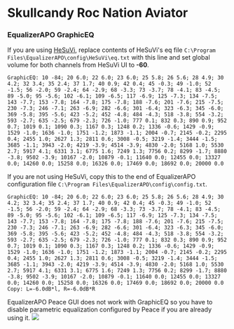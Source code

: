 # Skullcandy Roc Nation Aviator
### EqualizerAPO GraphicEQ
If you are using [HeSuVi](https://sourceforge.net/projects/hesuvi/), replace contents of HeSuVi's eq file `C:\Program Files\EqualizerAPO\config\HeSuVi\eq.txt` with this line and set global volume for both channels from HeSuVi UI to **-60**.
```
GraphicEQ: 10 -84; 20 6.0; 22 6.0; 23 6.0; 25 5.8; 26 5.6; 28 4.9; 30 4.2; 32 3.4; 35 2.4; 37 1.7; 40 0.9; 42 0.4; 45 -0.3; 49 -1.0; 52 -1.5; 56 -2.0; 59 -2.4; 64 -2.9; 68 -3.3; 73 -3.7; 78 -4.1; 83 -4.5; 89 -5.0; 95 -5.6; 102 -6.1; 109 -6.5; 117 -6.9; 125 -7.3; 134 -7.5; 143 -7.7; 153 -7.8; 164 -7.8; 175 -7.8; 188 -7.6; 201 -7.6; 215 -7.5; 230 -7.3; 246 -7.1; 263 -6.9; 282 -6.6; 301 -6.4; 323 -6.3; 345 -6.0; 369 -5.8; 395 -5.6; 423 -5.2; 452 -4.8; 484 -4.3; 518 -3.8; 554 -3.2; 593 -2.7; 635 -2.5; 679 -2.3; 726 -1.0; 777 0.1; 832 0.3; 890 0.9; 952 0.7; 1019 0.1; 1090 0.3; 1167 0.3; 1248 0.2; 1336 -0.6; 1429 -0.9; 1529 -1.0; 1636 -1.0; 1751 -1.2; 1873 -1.1; 2004 -0.7; 2145 -0.2; 2295 0.4; 2455 1.0; 2627 1.3; 2811 0.6; 3008 -0.5; 3219 -1.4; 3444 -1.5; 3685 -1.1; 3943 -2.0; 4219 -3.9; 4514 -3.9; 4830 -2.0; 5168 1.0; 5530 2.7; 5917 4.1; 6331 3.1; 6775 1.6; 7249 1.3; 7756 0.2; 8299 -1.7; 8880 -3.8; 9502 -3.9; 10167 -2.0; 10879 -0.1; 11640 0.0; 12455 0.0; 13327 0.0; 14260 0.0; 15258 0.0; 16326 0.0; 17469 0.0; 18692 0.0; 20000 0.0
```
If you are not using HeSuVi, copy this to the end of EqualizerAPO configuration file `C:\Program Files\EqualizerAPO\config\config.txt`.
```
GraphicEQ: 10 -84; 20 6.0; 22 6.0; 23 6.0; 25 5.8; 26 5.6; 28 4.9; 30 4.2; 32 3.4; 35 2.4; 37 1.7; 40 0.9; 42 0.4; 45 -0.3; 49 -1.0; 52 -1.5; 56 -2.0; 59 -2.4; 64 -2.9; 68 -3.3; 73 -3.7; 78 -4.1; 83 -4.5; 89 -5.0; 95 -5.6; 102 -6.1; 109 -6.5; 117 -6.9; 125 -7.3; 134 -7.5; 143 -7.7; 153 -7.8; 164 -7.8; 175 -7.8; 188 -7.6; 201 -7.6; 215 -7.5; 230 -7.3; 246 -7.1; 263 -6.9; 282 -6.6; 301 -6.4; 323 -6.3; 345 -6.0; 369 -5.8; 395 -5.6; 423 -5.2; 452 -4.8; 484 -4.3; 518 -3.8; 554 -3.2; 593 -2.7; 635 -2.5; 679 -2.3; 726 -1.0; 777 0.1; 832 0.3; 890 0.9; 952 0.7; 1019 0.1; 1090 0.3; 1167 0.3; 1248 0.2; 1336 -0.6; 1429 -0.9; 1529 -1.0; 1636 -1.0; 1751 -1.2; 1873 -1.1; 2004 -0.7; 2145 -0.2; 2295 0.4; 2455 1.0; 2627 1.3; 2811 0.6; 3008 -0.5; 3219 -1.4; 3444 -1.5; 3685 -1.1; 3943 -2.0; 4219 -3.9; 4514 -3.9; 4830 -2.0; 5168 1.0; 5530 2.7; 5917 4.1; 6331 3.1; 6775 1.6; 7249 1.3; 7756 0.2; 8299 -1.7; 8880 -3.8; 9502 -3.9; 10167 -2.0; 10879 -0.1; 11640 0.0; 12455 0.0; 13327 0.0; 14260 0.0; 15258 0.0; 16326 0.0; 17469 0.0; 18692 0.0; 20000 0.0
Copy: L=-6.0dB*l, R=-6.0dB*R
```
EqualizerAPO Peace GUI does not work with GraphicEQ so you have to disable parametric equalization configured by Peace if you are already using it.
![](https://raw.githubusercontent.com/jaakkopasanen/AutoEq/master/results/Headphone.com/innerfidelity/onear/Skullcandy%20Roc%20Nation%20Aviator/Skullcandy%20Roc%20Nation%20Aviator.png)
